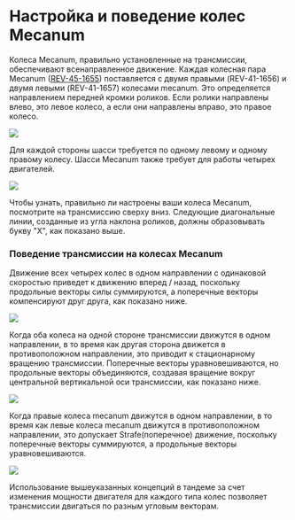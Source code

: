 # Настройка и поведение колес Mecanum

Колеса Mecanum, правильно установленные на трансмиссии, обеспечивают всенаправленное движение. Каждая колесная пара Mecanum ([REV-45-1655](https://www.revrobotics.com/rev-45-1655/)) поставляется с двумя правыми (REV-41-1656) и двумя левыми (REV-41-1657) колесами mecanum. Это определяется направлением передней кромки роликов. Если ролики направлены влево, это левое колесо, а если они направлены вправо, это правое колесо.

![](https://2589213514-files.gitbook.io/\~/files/v0/b/gitbook-legacy-files/o/assets%2F-M5yw0n8IneF5-9ybLjT%2F-MEdFLXTiGafr6U3r\_25%2F-MEdOvGHyh9ZFSpewGH\_%2Fview%204.svg?alt=media\&token=af5e84d5-96f5-458a-b8f5-b73c7075eb97)

Для каждой стороны шасси требуется по одному левому и одному правому колесу. Шасси Mecanum также требует для работы четырех двигателей.‌

![](https://2589213514-files.gitbook.io/\~/files/v0/b/gitbook-legacy-files/o/assets%2F-M5yw0n8IneF5-9ybLjT%2F-MGAlk3hA20qNrkaOKFl%2F-MGEhbw8k2D2JwY4u7qV%2FMVD\_Top%20-%20Arrows\_GB.svg?alt=media\&token=f4ef8a55-e246-4df0-8c6b-279ea88b5fa5)

Чтобы узнать, правильно ли настроены ваши колеса Mecanum, посмотрите на трансмиссию сверху вниз. Следующие диагональные линии, созданные из угла наклона роликов, должны образовывать букву "X", как показано выше.

### Поведение трансмиссии на колесах Mecanum

Движение всех четырех колес в одном направлении с одинаковой скоростью приведет к движению вперед / назад, поскольку продольные векторы силы суммируются, а поперечные векторы компенсируют друг друга, как показано ниже.

![](https://2589213514-files.gitbook.io/\~/files/v0/b/gitbook-legacy-files/o/assets%2F-M5yw0n8IneF5-9ybLjT%2F-MGAlk3hA20qNrkaOKFl%2F-MGElkhKXVl-5E9PyleO%2FMVD\_Forward\_Reverse\_GB%20REDo.svg?alt=media\&token=40fe8463-8f23-4136-a639-99bf049a1577)

Когда оба колеса на одной стороне трансмиссии движутся в одном направлении, в то время как другая сторона движется в противоположном направлении, это приводит к стационарному вращению трансмиссии. Поперечные векторы уравновешиваются, но продольные векторы объединяются, создавая вращение вокруг центральной вертикальной оси трансмиссии, как показано ниже.

![](https://2589213514-files.gitbook.io/\~/files/v0/b/gitbook-legacy-files/o/assets%2F-M5yw0n8IneF5-9ybLjT%2F-MGAlk3hA20qNrkaOKFl%2F-MGElp8x9TzAzBG5F\_NH%2FMVD\_Spin\_GB%20Redo.svg?alt=media\&token=6877456d-f1c9-4ec9-af3d-e1582c81abe2)

Когда правые колеса mecanum движутся в одном направлении, в то время как левые колеса mecanum движутся в противоположном направлении, это допускает Strafe(поперечное) движение, поскольку поперечные векторы суммируются, а продольные векторы уравновешиваются.

![](https://2589213514-files.gitbook.io/\~/files/v0/b/gitbook-legacy-files/o/assets%2F-M5yw0n8IneF5-9ybLjT%2F-MGAlk3hA20qNrkaOKFl%2F-MGEo9JBskv1dec5kwjH%2FMVD\_Strafe\_GB%20Redo.svg?alt=media\&token=f5bd20a9-662a-4489-9791-6c3227f2ab63)

Использование вышеуказанных концепций в тандеме за счет изменения мощности двигателя для каждого типа колес позволяет трансмиссии двигаться по разным угловым векторам.

<figure><img src="https://2589213514-files.gitbook.io/~/files/v0/b/gitbook-legacy-files/o/assets%2F-M5yw0n8IneF5-9ybLjT%2F-MGEuHO5rL_qf6RIPAes%2F-MGEy5xLE0nUJxvnvdtc%2FMVD_Vector_GB%20redo.svg?alt=media&#x26;token=d793e5b0-2c99-4929-b220-7781c66d54c2" alt=""><figcaption></figcaption></figure>
